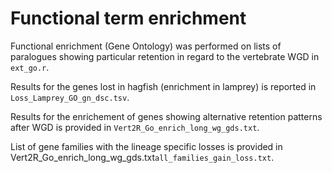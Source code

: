 # Functional term enrichment 

Functional enrichment (Gene Ontology) was performed on lists of paralogues showing particular retention in regard to the vertebrate WGD in `ext_go.r`. 

Results for the genes lost in hagfish (enrichment in lamprey) is reported in `Loss_Lamprey_GO_gn_dsc.tsv`. 

Results for the enrichement of genes showing alternative retention patterns after WGD is provided in `Vert2R_Go_enrich_long_wg_gds.txt`. 

List of gene families with the lineage specific losses is provided in Vert2R_Go_enrich_long_wg_gds.txt`all_families_gain_loss.txt`. 